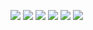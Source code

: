 
[![](https://img.shields.io/badge/Homepage-blue??&style=flat-square&logo=houzz&logoColor=white)](https://josephkj.in/)
[![](https://img.shields.io/badge/Google%20Scholar-%234285F4.svg?&style=flat-square&logo=google-scholar&logoColor=white)](https://scholar.google.com/citations?user=sOG3L94AAAAJ)
[![](https://img.shields.io/badge/LinkedIn-0077B5?style=flat-square&logo=linkedin&logoColor=white)](https://www.linkedin.com/in/josephkj)
[![](https://img.shields.io/badge/Twitter-1DA1F2?style=flat-square&logo=twitter&logoColor=white)](https://twitter.com/josephkj_in)
[![](https://img.shields.io/github/stars/JosephKJ?style=flat-square&logo=github&label=Github%20Stars&labelColor=gray&color=gray)](https://github.com/JosephKJ)
[![](https://stackoverflow-badge.vercel.app/?userID=2006462)](https://stackoverflow.com/users/2006462/joseph)

<!--
**JosephKJ/JosephKJ** is a ✨ _special_ ✨ repository because its `README.md` (this file) appears on your GitHub profile.

Here are some ideas to get you started:

- 🔭 I’m currently working on ...
- 🌱 I’m currently learning ...
- 👯 I’m looking to collaborate on ...
- 🤔 I’m looking for help with ...
- 💬 Ask me about ...
- 📫 How to reach me: ...
- 😄 Pronouns: ...
- ⚡ Fun fact: ...
-->
